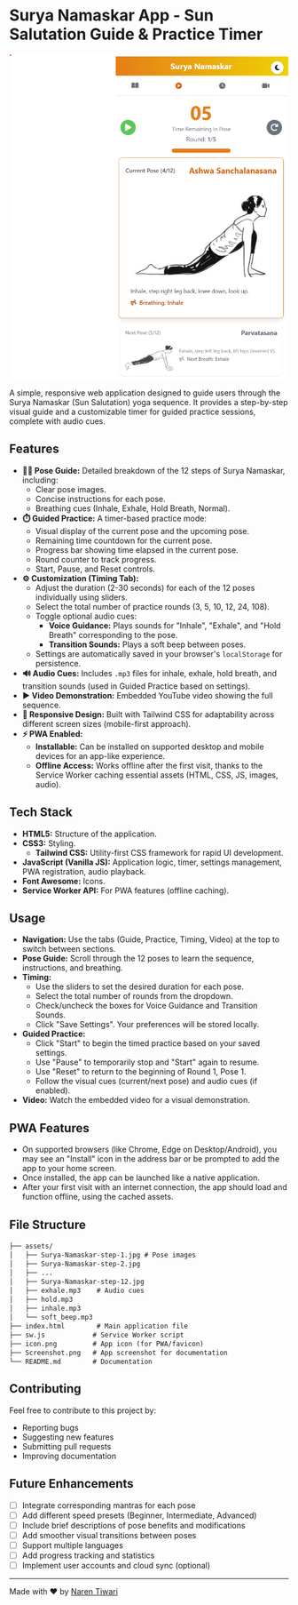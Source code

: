 # Surya Namaskar App - Sun Salutation Guide & Practice Timer

![Surya Namaskar App Screenshot](Screenshot.png)

A simple, responsive web application designed to guide users through the Surya Namaskar (Sun Salutation) yoga sequence. It provides a step-by-step visual guide and a customizable timer for guided practice sessions, complete with audio cues.

## Features

*   **🧘‍♀️ Pose Guide:** Detailed breakdown of the 12 steps of Surya Namaskar, including:
    *   Clear pose images.
    *   Concise instructions for each pose.
    *   Breathing cues (Inhale, Exhale, Hold Breath, Normal).
*   **⏱️ Guided Practice:** A timer-based practice mode:
    *   Visual display of the current pose and the upcoming pose.
    *   Remaining time countdown for the current pose.
    *   Progress bar showing time elapsed in the current pose.
    *   Round counter to track progress.
    *   Start, Pause, and Reset controls.
*   **⚙️ Customization (Timing Tab):**
    *   Adjust the duration (2-30 seconds) for each of the 12 poses individually using sliders.
    *   Select the total number of practice rounds (3, 5, 10, 12, 24, 108).
    *   Toggle optional audio cues:
        *   **Voice Guidance:** Plays sounds for "Inhale", "Exhale", and "Hold Breath" corresponding to the pose.
        *   **Transition Sounds:** Plays a soft beep between poses.
    *   Settings are automatically saved in your browser's `localStorage` for persistence.
*   **🔊 Audio Cues:** Includes `.mp3` files for inhale, exhale, hold breath, and transition sounds (used in Guided Practice based on settings).
*   **▶️ Video Demonstration:** Embedded YouTube video showing the full sequence.
*   **📱 Responsive Design:** Built with Tailwind CSS for adaptability across different screen sizes (mobile-first approach).
*   **⚡ PWA Enabled:**
    *   **Installable:** Can be installed on supported desktop and mobile devices for an app-like experience.
    *   **Offline Access:** Works offline after the first visit, thanks to the Service Worker caching essential assets (HTML, CSS, JS, images, audio).

## Tech Stack

*   **HTML5:** Structure of the application.
*   **CSS3:** Styling.
    *   **Tailwind CSS:** Utility-first CSS framework for rapid UI development.
*   **JavaScript (Vanilla JS):** Application logic, timer, settings management, PWA registration, audio playback.
*   **Font Awesome:** Icons.
*   **Service Worker API:** For PWA features (offline caching).


## Usage

*   **Navigation:** Use the tabs (Guide, Practice, Timing, Video) at the top to switch between sections.
*   **Pose Guide:** Scroll through the 12 poses to learn the sequence, instructions, and breathing.
*   **Timing:**
    *   Use the sliders to set the desired duration for each pose.
    *   Select the total number of rounds from the dropdown.
    *   Check/uncheck the boxes for Voice Guidance and Transition Sounds.
    *   Click "Save Settings". Your preferences will be stored locally.
*   **Guided Practice:**
    *   Click "Start" to begin the timed practice based on your saved settings.
    *   Use "Pause" to temporarily stop and "Start" again to resume.
    *   Use "Reset" to return to the beginning of Round 1, Pose 1.
    *   Follow the visual cues (current/next pose) and audio cues (if enabled).
*   **Video:** Watch the embedded video for a visual demonstration.

## PWA Features

*   On supported browsers (like Chrome, Edge on Desktop/Android), you may see an "Install" icon in the address bar or be prompted to add the app to your home screen.
*   Once installed, the app can be launched like a native application.
*   After your first visit with an internet connection, the app should load and function offline, using the cached assets.

## File Structure

```
├── assets/
│   ├── Surya-Namaskar-step-1.jpg # Pose images
│   ├── Surya-Namaskar-step-2.jpg
│   ├── ...
│   ├── Surya-Namaskar-step-12.jpg
│   ├── exhale.mp3    # Audio cues
│   ├── hold.mp3
│   ├── inhale.mp3
│   └── soft_beep.mp3
├── index.html        # Main application file
├── sw.js            # Service Worker script
├── icon.png         # App icon (for PWA/favicon)
├── Screenshot.png   # App screenshot for documentation
└── README.md        # Documentation
```

## Contributing

Feel free to contribute to this project by:
- Reporting bugs
- Suggesting new features
- Submitting pull requests
- Improving documentation

## Future Enhancements

- [ ] Integrate corresponding mantras for each pose
- [ ] Add different speed presets (Beginner, Intermediate, Advanced)
- [ ] Include brief descriptions of pose benefits and modifications
- [ ] Add smoother visual transitions between poses
- [ ] Support multiple languages
- [ ] Add progress tracking and statistics
- [ ] Implement user accounts and cloud sync (optional)

---
Made with ❤️ by [Naren Tiwari](mailto:tiwarinaren@gmail.com)
